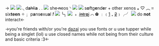 -> ![](https://media.discordapp.net/attachments/1012559729106624564/1054003867639103548/Untitled111_20221218125444.png)
![](https://i.imgur.com/Qx8zkvv.png) ◟ d**a**~~hl~~i**a** . . ![](https://i.imgur.com/TDGBlvk.gif) sh~~e n~~eos ◝ ![](https://i.imgur.com/3BExzD9.png)
![](https://i.imgur.com/BnyURSd.gif) s**o**ftg**e**nd**e**r + other xenos ⁎ ♡
︵ ⌗ six**teen** ✧﹔ p**a**ns**e**xu**a**l ***!*** ![](https://i.imgur.com/DwaTrfL.png)
╰╮ ![](https://i.imgur.com/iZWYCpf.gif) ﹢ [*i*~~nt~~r**o**j](https://rentry.co/chinana) ⌒ ✿ ﹕﹙[1](https://rentry.co/inoki) ₊ [~~2~~](https://rentry.co/komatsuhachi)﹚╭╯
![](https://i.imgur.com/jGu6sTT.png)
do **not** interact<-

->you're friends with/or you're [dazai](https://rentry.co/dazai-is-over)
you use fonts or u use tupper while
being a singlet (lol) u use closed
names while not being from their
culture and basic criteria :3<-